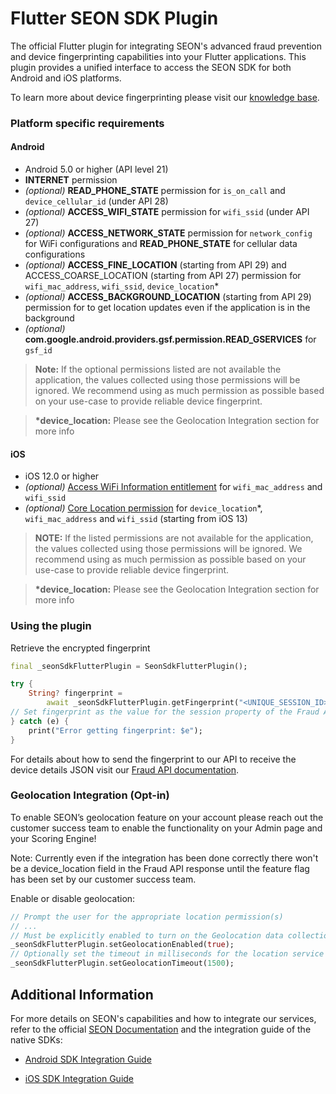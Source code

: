 # Flutter SEON SDK Plugin

The official Flutter plugin for integrating SEON's advanced fraud prevention and device fingerprinting capabilities into your Flutter applications. This plugin provides a unified interface to access the SEON SDK for both Android and iOS platforms. 

To learn more about device fingerprinting please visit our [knowledge base](https://seon.io/resources/device-fingerprinting/).

### Platform specific requirements
#### Android
- Android 5.0 or higher (API level 21)
- **INTERNET** permission
- _(optional)_ **READ_PHONE_STATE** permission for `is_on_call` and `device_cellular_id` (under API 28)
- _(optional)_ **ACCESS_WIFI_STATE** permission for `wifi_ssid` (under API 27)
- _(optional)_ **ACCESS_NETWORK_STATE** permission for `network_config` for WiFi configurations and **READ_PHONE_STATE** for cellular data configurations
- _(optional)_ **ACCESS_FINE_LOCATION** (starting from API 29) and ACCESS_COARSE_LOCATION (starting from API 27) permission for `wifi_mac_address`, `wifi_ssid`, `device_location`*
- _(optional)_ **ACCESS_BACKGROUND_LOCATION** (starting from API 29) permission for to get location updates even if the application is in the background
- _(optional)_ **com.google.android.providers.gsf.permission.READ_GSERVICES** for `gsf_id`

> __Note:__ If the optional permissions listed are not available the application, the values collected using those permissions will be ignored. We recommend using as much permission as possible based on your use-case to provide reliable device fingerprint.

> __*device_location:__ Please see the Geolocation Integration section for more info
#### iOS
- iOS 12.0 or higher
- _(optional)_ [Access WiFi Information entitlement](https://developer.apple.com/documentation/bundleresources/entitlements/com_apple_developer_networking_wifi-info) for `wifi_mac_address` and `wifi_ssid`
- _(optional)_ [Core Location permission](https://developer.apple.com/documentation/corelocation/) for `device_location`*, `wifi_mac_address` and `wifi_ssid` (starting from iOS 13)

> __NOTE:__ If the listed permissions are not available for the application, the values collected using those permissions will be ignored. We recommend using as much permission as possible based on your use-case to provide reliable device fingerprint.

> __*device_location:__ Please see the Geolocation Integration section for more info
### Using the plugin

Retrieve the encrypted fingerprint
```dart
final _seonSdkFlutterPlugin = SeonSdkFlutterPlugin();

try {
    String? fingerprint =
        await _seonSdkFlutterPlugin.getFingerprint("<UNIQUE_SESSION_ID>");
// Set fingerprint as the value for the session property of the Fraud API request.
} catch (e) {
    print("Error getting fingerprint: $e");
}
```
For details about how to send the fingerprint to our API to receive the device details JSON visit our [Fraud API documentation](https://docs.seon.io/api-reference/fraud-api#ios-sdk).
### Geolocation Integration (Opt-in)

To enable SEON’s geolocation feature on your account please reach out the customer success team to enable the functionality on your Admin page and your Scoring Engine!

Note: Currently even if the integration has been done correctly there won't be a device_location field in the Fraud API response until the feature flag has been set by our customer success team.

Enable or disable geolocation:

```dart
// Prompt the user for the appropriate location permission(s)
// ...
// Must be explicitly enabled to turn on the Geolocation data collection
_seonSdkFlutterPlugin.setGeolocationEnabled(true);
// Optionally set the timeout in milliseconds for the location service
_seonSdkFlutterPlugin.setGeolocationTimeout(1500);
```


## Additional Information

For more details on SEON's capabilities and how to integrate our services, refer to the official [SEON Documentation](https://docs.seon.io) and the integration guide of the native SDKs:

- [Android SDK Integration Guide ](https://github.com/seontechnologies/seon-android-sdk-public)

- [iOS SDK Integration Guide](https://github.com/seontechnologies/seon-ios-sdk-public)